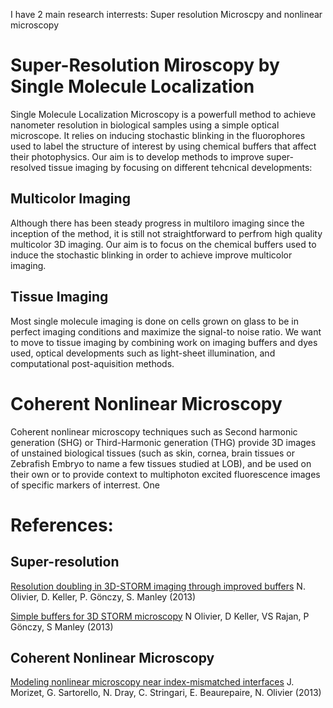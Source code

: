 I have 2 main research interrests: Super resolution Microscpy and nonlinear microscopy

# Super-Resolution Miroscopy by Single Molecule Localization

Single Molecule Localization Microscopy is a powerfull method to achieve nanometer resolution in biological samples using a simple optical microscope. It relies on inducing stochastic blinking in the fluorophores used to label the structure of interest by using chemical buffers that affect their photophysics. Our aim is to develop methods to improve super-resolved tissue imaging by focusing on different tehcnical developments: 

## Multicolor Imaging
Although there has been steady progress in multiloro imaging since the inception of the method, it is still not straightforward to perfrom high quality multicolor 3D imaging. Our aim is to focus on the chemical buffers used to induce the stochastic blinking in order to achieve improve multicolor imaging.

## Tissue Imaging
Most single molecule imaging is done on cells grown on glass to be in perfect imaging conditions and maximize the signal-to noise ratio. We want to move to tissue imaging by  combining work on imaging buffers and dyes used, optical developments such as light-sheet illumination, and computational post-aquisition methods.

# Coherent Nonlinear Microscopy
Coherent nonlinear microscopy techniques such as Second harmonic generation (SHG) or Third-Harmonic generation (THG) provide 3D images of unstained biological tissues (such as skin, cornea, brain tissues or Zebrafish Embryo to name a few tissues studied at LOB), and be used on their own or to provide context to multiphoton excited fluorescence images of specific markers of interrest. One  


# References:

## Super-resolution

[Resolution doubling in 3D-STORM imaging through improved buffers](https://journals.plos.org/plosone/article?id=10.1371/journal.pone.0069004) N. Olivier, D. Keller, P. Gönczy, S. Manley (2013)

[Simple buffers for 3D STORM microscopy](https://www.osapublishing.org/fulltext.cfm?uri=boe-4-6-885)  N Olivier, D Keller, VS Rajan, P Gönczy, S Manley (2013)

## Coherent Nonlinear Microscopy
[Modeling nonlinear microscopy near index-mismatched interfaces](https://www.osapublishing.org/optica/fulltext.cfm?uri=optica-8-7-944&id=452614) J. Morizet, G. Sartorello, N. Dray, C. Stringari, E. Beaurepaire, N. Olivier (2013)
